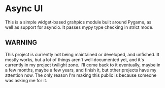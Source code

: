 # Async UI

This is a simple widget-based grahpics module built around Pygame, as well as support for asyncio.
It passes mypy type checking in strict mode.

## WARNING

This project is currently not being maintained or developed, and unfished.
It mostly works, but a lot of things aren't well documented yet, and it's currently in my project twilight zone.
I'll come back to it eventually, maybe in a few months, maybe a few years, and finish it, but other projects have my attention now.
The only reason I'm making this public is because someone was asking me for it.
